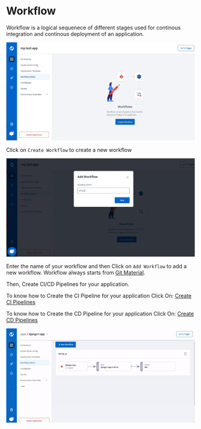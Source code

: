 # Workflow

Workflow is a logical sequenece of different stages used for continous integration and continous deployment of an application.

![](../../../.gitbook/assets/create-workflow%20%281%29.jpg)

Click on `Create Workflow` to create a new workflow

![](../../../.gitbook/assets/add-workflow%20%281%29.png)

Enter the name of your workflow and then Click on `Add Workflow` to add a new workflow. Workflow always starts from [Git Material](../git-material.md).

Then, Create CI/CD Pipelines for your application.

To know how to Create the CI Pipeline for your application Click On: [Create CI Pipelines](ci-pipeline.md)

To know how to Create the CD Pipeline for your application Click On: [Create CD Pipelines](cd-pipeline.md)

![](../../../.gitbook/assets/workflow%20%281%29.gif)

